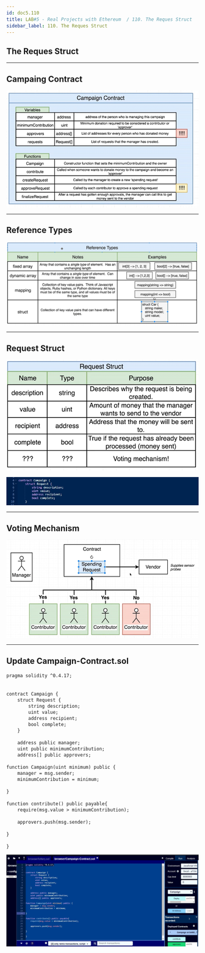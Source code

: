 ```yaml
---
id: doc5.110
title: LAB#5 - Real Projects with Ethereum  / 110. The Reques Struct 
sidebar_label: 110. The Reques Struct
---
```


## The Reques Struct

---

## Campaing Contract


![alt text](.\assets\Imagem106_2.jpg)

---
## Reference Types

![alt text](.\assets\Imagem110_1.jpg)


---

## Request Struct

![alt text](.\assets\Imagem110_2.jpg)


![alt text](.\assets\Imagem110_4.jpg)

---

## Voting Mechanism

![alt text](.\assets\Imagem110_3.jpg)


---

## Update Campaign-Contract.sol

~~~
pragma solidity ^0.4.17;


contract Campaign {
    struct Request {
        string description;
        uint value;
        address recipient;
        bool complete;
    }
    
    address public manager;
    uint public minimumContribution;
    address[] public approvers;
    
function Campaign(uint minimum) public {
    manager = msg.sender;
    minimumContribution = minimum;
    
}

function contribute() public payable{
    require(msg.value > minimumContribution);
    
    approvers.push(msg.sender);
    
}
    
}

~~~


![alt text](.\assets\Imagem110_5.jpg)
